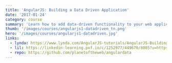 ```yaml
---
title: 'AngularJS: Building a Data Driven Application'
date: '2017-01-24'
category: course
summary: 'Learn how to add data-driven functionality to your web applications with AngularJS. This project shows you how to check users in and out of a system and randomly select checked-in users to reward with prizes.'
thumb: '/images/courses/angularjs1-datadriven_tn.png'
hero: '/images/courses/angularjs1-datadriven.jpg'
links:
  - lynda: https://www.lynda.com/AngularJS-tutorials/AngularJS-Building-Data-Driven-App/421230-2.html
  - lil: https://linkedin-learning.pxf.io/c/1252977/449670/8005?u=https%3A%2F%2Fwww.linkedin.com%2Flearning%2Fangularjs-1-building-a-data-driven-app-2
  - repo: https://github.com/planetoftheweb/angulardata
---
```

